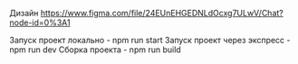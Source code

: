 Дизайн https://www.figma.com/file/24EUnEHGEDNLdOcxg7ULwV/Chat?node-id=0%3A1

Запуск проект локально - npm run start
Запуск проект через экспресс - npm run dev
Сборка проекта - npm run build